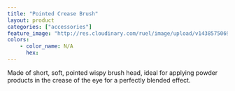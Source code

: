 ```yaml
---
title: "Pointed Crease Brush"
layout: product
categories: ["accessories"]
feature_image: "http://res.cloudinary.com/ruel/image/upload/v1438575069/fs/pointedCreaseBrush.jpg"
colors:
    - color_name: N/A
      hex: 
---
```

Made of short, soft, pointed wispy brush head, ideal for applying powder products in the crease of the eye for a perfectly blended effect.